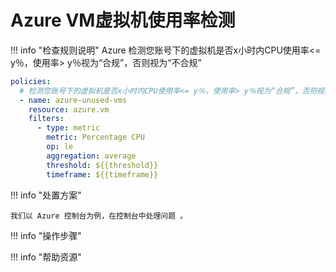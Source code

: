 # Azure VM虚拟机使用率检测

!!! info "检查规则说明"
    Azure  检测您账号下的虚拟机是否x小时内CPU使用率<= y％，使用率> y％视为“合规”，否则视为“不合规”
    
```YAML
policies:
  # 检测您账号下的虚拟机是否x小时内CPU使用率<= y％，使用率> y％视为“合规”，否则视为“不合规”
  - name: azure-unused-vms
    resource: azure.vm
    filters:
      - type: metric
        metric: Percentage CPU
        op: le
        aggregation: average
        threshold: ${{threshold}}
        timeframe: ${{timeframe}}
```

    
!!! info "处置方案"
    
    我们以 Azure 控制台为例，在控制台中处理问题 。



!!! info "操作步骤"





!!! info "帮助资源"
    